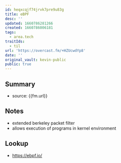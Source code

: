 ```yaml
---
id: heqxcqjf74jrvk7pre9u83g
title: eBPF
desc: ''
updated: 1660786281266
created: 1660786006181
tags:
  - area.tech
traitIds:
  - til
url: 'https://overcast.fm/+HZUcwdYp8'
date: ''
original_vault: kevin-public
public: true
---
```


## Summary
- source:  {{fm.url}}

## Notes
- extended berkeley packet filter
- allows execution of programs in kernel environment 

## Lookup
- https://ebpf.io/

